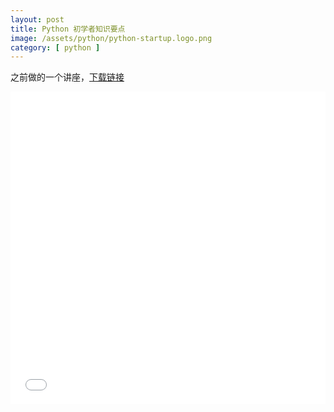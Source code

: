 ```yaml
---
layout: post
title: Python 初学者知识要点
image: /assets/python/python-startup.logo.png
category: [ python ]
---
```


之前做的一个讲座，[下载链接](/assets/python/python_startup.pdf)

<iframe src="/assets/python/python_startup.pdf" style="width:100%;height: 500px; border: none"></iframe>
